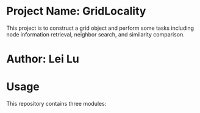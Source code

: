 # Project Name: GridLocality
This project is to construct a grid object and perform some tasks including node information retrieval, neighbor search, and similarity comparison.


# Author: Lei Lu

# Usage
This repository contains three modules: 